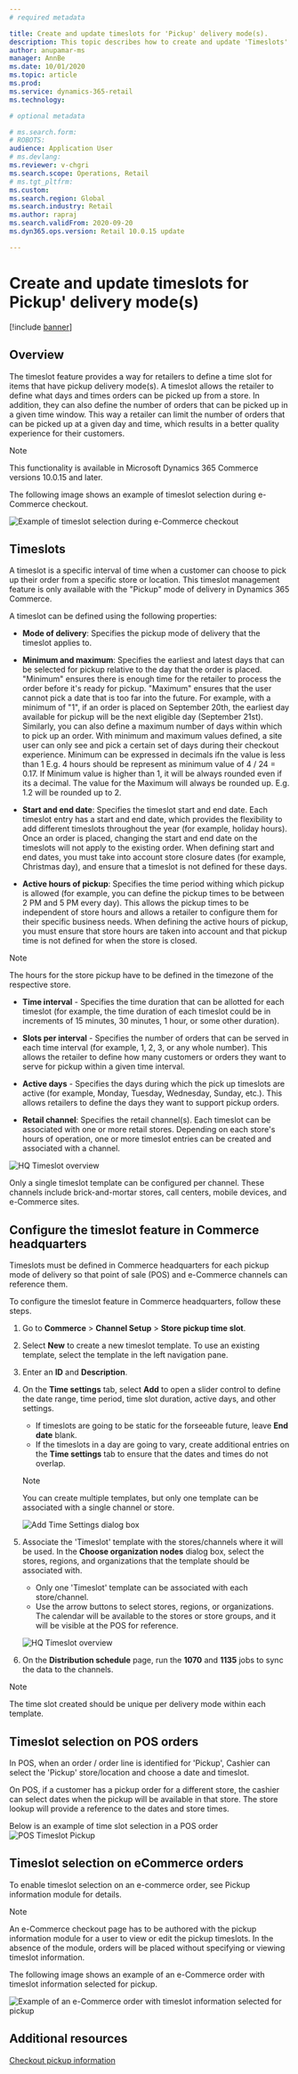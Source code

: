 ```yaml
---
# required metadata

title: Create and update timeslots for 'Pickup' delivery mode(s).
description: This topic describes how to create and update 'Timeslots' in Commerce Headquarters and enable them for the 'Pickup' delivery mode(s).
author: anupamar-ms
manager: AnnBe
ms.date: 10/01/2020
ms.topic: article
ms.prod: 
ms.service: dynamics-365-retail
ms.technology: 

# optional metadata

# ms.search.form: 
# ROBOTS: 
audience: Application User
# ms.devlang: 
ms.reviewer: v-chgri
ms.search.scope: Operations, Retail
# ms.tgt_pltfrm: 
ms.custom: 
ms.search.region: Global
ms.search.industry: Retail
ms.author: rapraj
ms.search.validFrom: 2020-09-20
ms.dyn365.ops.version: Retail 10.0.15 update

---
```


# Create and update timeslots for Pickup' delivery mode(s)

[!include [banner](../../includes/banner.md)]

## Overview

The timeslot feature provides a way for retailers to define a time slot for items that have pickup delivery mode(s). A timeslot allows the retailer to define what days and times orders can be picked up from a store. In addition, they can also define the number of orders that can be picked up in a given time window. This way a retailer can limit  the number of orders that can be picked up at a given day and time, which results in a better quality experience for their customers. 

> [!NOTE] 
> This functionality is available in Microsoft Dynamics 365 Commerce versions 10.0.15 and later.

The following image shows an example of timeslot selection during e-Commerce checkout.

![Example of timeslot selection during e-Commerce checkout](../dev-itpro/media/Curbside_timeslot_eCommerce.PNG)

## Timeslots 

A timeslot is a specific interval of time when a customer can choose to pick up their order from a specific store or location. This timeslot management feature is only available with the "Pickup" mode of delivery in Dynamics 365 Commerce.

A timeslot can be defined using the following properties:

- **Mode of delivery**: Specifies the pickup mode of delivery that the timeslot applies to. 

- **Minimum and maximum**: Specifies the earliest and latest days that can be selected for pickup relative to the day that the order is placed. "Minimum" ensures there is enough time for the retailer to process the order before it's ready for pickup. "Maximum" ensures that the user cannot pick a date that is too far into the future. For example, with a minimum of "1", if an order is placed on September 20th, the earliest day available for pickup will be the next eligible day (September 21st). Similarly, you can also define a maximum number of days within which to pick up an order. With minimum and maximum values defined, a site user can only see and pick a certain set of days during their checkout experience. Minimum can be expressed in decimals ifn the value is less than 1 E.g. 4 hours should be represent as minimum value of 4 / 24 = 0.17. If Minimum value is higher than 1, it will be always rounded even if its a decimal. The value for the Maximum will always be rounded up. E.g. 1.2 will be rounded up to 2.

- **Start and end date**: Specifies the timeslot start and end date. Each timeslot entry has a start and end date, which provides the flexibility to add different timeslots throughout the year (for example, holiday hours). Once an order is placed, changing the start and end date on the timeslots will not apply to the existing order. When defining start and end dates, you must take into account store closure dates (for example, Christmas day), and ensure that a timeslot is not defined for these days.

- **Active hours of pickup**: Specifies the time period withing which pickup is allowed (for example, you can define the pickup times to be between 2 PM and 5 PM every day). This allows the pickup times to be independent of store hours and allows a retailer to configure them for their specific business needs. When defining the active hours of pickup, you must ensure that store hours are taken into account and that pickup time is not defined for when the store is closed.

>[!NOTE]
> The hours for the store pickup have to be defined in the timezone of the respective store.

- **Time interval** - Specifies the time duration that can be allotted for each timeslot (for example, the time duration of each timeslot could be in increments of 15 minutes, 30 minutes, 1 hour, or some other duration).

- **Slots per interval** - Specifies the number of orders that can be served in each time interval (for example, 1, 2, 3, or any whole number). This allows the retailer to define how many customers or orders they want to serve for pickup within a given time interval.

- **Active days** - Specifies the days during which the pick up timeslots are active (for example, Monday, Tuesday, Wednesday, Sunday, etc.). This allows retailers to define the days they want to support pickup orders.

- **Retail channel**: Specifies the retail channel(s). Each timeslot can be associated with one or more retail stores. Depending on each store's hours of operation, one or more timeslot entries can be created and associated with a channel. 

![HQ Timeslot overview](../dev-itpro/media/Curbside_timeslot_Settings_overview.PNG)

Only a single timeslot template can be configured per channel. These channels include brick-and-mortar stores, call centers, mobile devices, and e-Commerce sites.

## Configure the timeslot feature in Commerce headquarters

Timeslots must be defined in Commerce headquarters for each pickup mode of delivery so that point of sale (POS) and e-Commerce channels can reference them.

To configure the timeslot feature in Commerce headquarters, follow these steps.

1. Go to **Commerce** \> **Channel Setup** \> **Store pickup time slot**.
1. Select **New** to create a new timeslot template. To use an existing template, select the template in the left navigation pane.
1. Enter an **ID** and **Description**.
1. On the **Time settings** tab, select **Add** to open a slider control to define the date range, time period, time slot duration, active days, and other settings.

    - If timeslots are going to be static for the forseeable future, leave **End date** blank.
    - If the timeslots in a day are going to vary, create additional entries on the **Time settings** tab to ensure that the dates and times do not overlap. 

    > [!NOTE]
    > You can create multiple templates, but only one template can be associated with a single channel or store. 

    ![Add Time Settings dialog box](../dev-itpro/media/Curbside_timeslot_Settings_Page.PNG "Add Time Settings dialog box")

1. Associate the 'Timeslot' template with the stores/channels where it will be used. In the **Choose organization nodes** dialog box, select the stores, regions, and organizations that the template should be associated with.

    - Only one 'Timeslot' template can be associated with each store/channel.
    - Use the arrow buttons to select stores, regions, or organizations. The calendar will be available to the stores or store groups, and it will be visible at the POS for reference.

    ![HQ Timeslot overview](../dev-itpro/media/Curbside_timeslot_Settings_overview.PNG "HQ Timeslot overview")

1. On the **Distribution schedule** page, run the **1070** and **1135** jobs to sync the data to the channels.

> [!NOTE]
> The time slot  created should be unique per delivery mode within each template.

## Timeslot selection on POS orders 

In POS, when an order / order line is identified for 'Pickup',  Cashier can select the 'Pickup' store/location and choose a date and timeslot.

On POS, if a customer has a pickup order for a different store, the cashier can select dates when the pickup will be available in that store. The store lookup will provide a reference to the dates and store times. 

Below is an example of time slot selection in a POS order
![POS Timeslot Pickup](../dev-itpro/media/Curbside_timeslot_POS.png "POS Timeslot Pickup")

## Timeslot selection on eCommerce orders 

To enable timeslot selection on an e-commerce order, see Pickup information module for details. 

> [!NOTE]
> An e-Commerce checkout page has to be authored with the pickup information module for a user to view or edit the pickup timeslots. In the absence of the module, orders will be placed without specifying or viewing timeslot information. 

The following image shows an example of an e-Commerce order with timeslot information selected for pickup.

![Example of an e-Commerce order with timeslot information selected for pickup](../dev-itpro/media/Curbside_timeslot_eCommerce_checkoutsummary.PNG "eCommerce Timeslot Pickup")

## Additional resources

[Checkout pickup information](checkout-pickupinfo.md)


